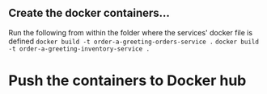 ## Create the docker containers...
Run the following from within the folder where the services' docker file is defined
`docker build -t order-a-greeting-orders-service .`
`docker build -t order-a-greeting-inventory-service .`

# Push the containers to Docker hub